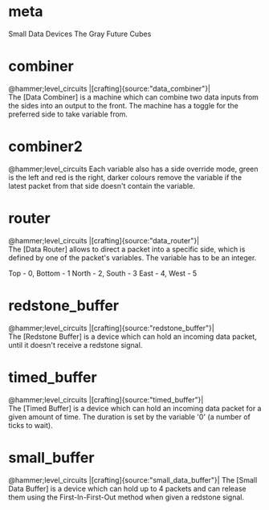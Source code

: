 # meta
Small Data Devices
The Gray Future Cubes

# combiner
@hammer;level_circuits
|[crafting]{source:"data_combiner"}|  
The [Data Combiner] is a machine which can combine two data inputs from the sides into an output to the front. 
The machine has a toggle for the preferred side to take variable from. 

# combiner2
@hammer;level_circuits
Each variable also has a side override mode, green is the left and red is the right, darker colours remove the variable if the latest packet from that side doesn't contain the variable.

# router
@hammer;level_circuits
|[crafting]{source:"data_router"}|  
The [Data Router] allows to direct a packet into a specific side, which is defined by one of the packet's variables. The variable has to be an integer.

Top - 0, Bottom - 1
North - 2, South - 3
East - 4, West - 5

# redstone_buffer
@hammer;level_circuits
|[crafting]{source:"redstone_buffer"}|  
The [Redstone Buffer] is a device which can hold an incoming data packet, until it doesn't receive a redstone signal.

# timed_buffer
@hammer;level_circuits
|[crafting]{source:"timed_buffer"}|  
The [Timed Buffer] is a device which can hold an incoming data packet for a given amount of time. The duration is set by the variable '0' (a number of ticks to wait).

# small_buffer
@hammer;level_circuits
|[crafting]{source:"small_data_buffer"}|
The [Small Data Buffer] is a device which can hold up to 4 packets and can release them using the First-In-First-Out method when given a redstone signal.